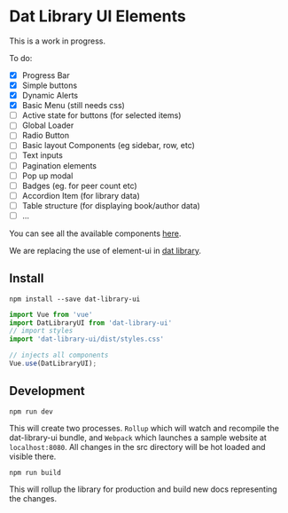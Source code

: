 # Dat Library UI Elements

This is a work in progress.

To do:

- [x] Progress Bar
- [x] Simple buttons
- [x] Dynamic Alerts
- [x] Basic Menu (still needs css)
- [ ] Active state for buttons (for selected items)
- [ ] Global Loader
- [ ] Radio Button
- [ ] Basic layout Components (eg sidebar, row, etc)
- [ ] Text inputs
- [ ] Pagination elements
- [ ] Pop up modal
- [ ] Badges (eg. for peer count etc)
- [ ] Accordion Item (for library data)
- [ ] Table structure (for displaying book/author data)
- [ ] ...

You can see all the available components [here](https://e-e-e.github.io/dat-library-ui/).

We are replacing the use of element-ui in [dat library](https://github.com/e-e-e/dat-library).

## Install

```
npm install --save dat-library-ui
```

```js
import Vue from 'vue'
import DatLibraryUI from 'dat-library-ui'
// import styles
import 'dat-library-ui/dist/styles.css'

// injects all components
Vue.use(DatLibraryUI);
```

## Development

```
npm run dev
```

This will create two processes. `Rollup` which will watch and recompile the dat-library-ui bundle, and `Webpack` which launches a sample website at `localhost:8080`. All changes in the src directory will be hot loaded and visible there.

```
npm run build
```

This will rollup the library for production and build new docs representing the changes.




